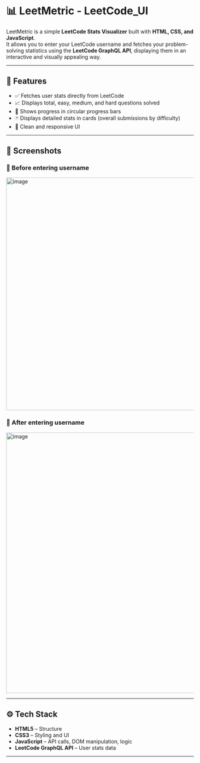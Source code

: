 # 📊 LeetMetric - LeetCode_UI

LeetMetric is a simple **LeetCode Stats Visualizer** built with **HTML, CSS, and JavaScript**.  
It allows you to enter your LeetCode username and fetches your problem-solving statistics using the **LeetCode GraphQL API**, displaying them in an interactive and visually appealing way.

---

## 🚀 Features

- ✅ Fetches user stats directly from LeetCode  
- 📈 Displays total, easy, medium, and hard questions solved  
- 🔄 Shows progress in circular progress bars  
- 🃏 Displays detailed stats in cards (overall submissions by difficulty)  
- 🎨 Clean and responsive UI  

---

## 📸 Screenshots

### 🔹 Before entering username  
<img width="977" height="624" alt="image" src="https://github.com/user-attachments/assets/a1308798-4656-4c5e-84a8-8afdf5d02ad0" />


### 🔹 After entering username  
<img width="849" height="699" alt="image" src="https://github.com/user-attachments/assets/0abd8f16-ce03-4b22-ab39-3990a70ed13a" />


---

## ⚙️ Tech Stack

- **HTML5** – Structure  
- **CSS3** – Styling and UI  
- **JavaScript** – API calls, DOM manipulation, logic  
- **LeetCode GraphQL API** – User stats data  

---

